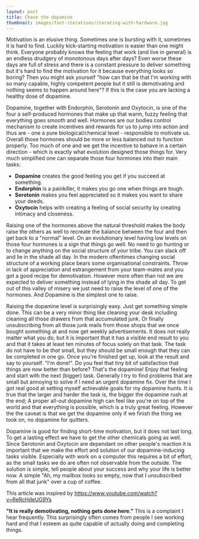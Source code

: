 ```yaml
---
layout: post
title: Chase the dopamine
thumbnail: images/fast-iterations/iterating-with-hardware.jpg
---
```


Motivation is an elusive thing. Sometimes one is bursting with it, sometimes it is hard to find. Luckily kick-starting motivation is easier than one might think. 
Everyone probably knows the feeling that work (and live in general) is an endless drudgery of monotonous days after days? Even worse these days are full of stress and there is a constant pressure to deliver something but it's hard to find the motivation for it because everything looks so boring? Then you might ask yourself "how can that be that I'm working with so many capable, highly competent people but it still is demotivating and nothing seems to happen around here"? If this is the case you are lacking a healthy dose of dopamine. 

Dopamine, together with Endorphin, Serotonin and Oxytocin, is one of the four a self-produced hormones that make up that warm, fuzzy feeling that everything goes smooth and well. Hormones are our bodies control mechanism to create incentives and rewards for us to jump into action and thus are - one a pure biological/chemical level - responsible to motivate us. Overall those hormones should be more or less balanced out to function properly. Too much of one and we get the incentive to bahave in a certain direction - which is exactly what evolution designed those things for. Very much simplified one can separate those four hormones into their main tasks:

* **Dopamine** creates the good feeling you get if you succeed at something.
* **Endorphin** is a painkiller, it makes you go one when things are tough.
* **Serotonin** makes you feel appreciated so it makes you want to share your deeds.
* **Oxytocin** helps with creating a feeling of social security by creating intimacy and closeness.

Raising one of the hormones above the natural threshold makes the body raise the others as well to recreate the balance between the four and then get back to a "normal" level. On an evolutionary level having low levels on those four hormones is a sign that things go well. No need to go hunting or to change anything on the social structure of your tribe. You can slack off and lie in the shade all day. In the modern oftentimes changing social structure of a working place bears some organisational constraints. Throw in lack of appreciation and estrangement from your team-mates and you got a good recipe for demotivation. However more often than not we are expected to deliver something instead of lying in the shade all day. To get out of this valley of misery we just need to raise the level of one of the hormones. And Dopamine is the simplest one to raise. 

Raising the dopamine level is surprisingly easy. Just get something simple done. This can be a very minor thing like cleaning your desk including cleaning all those drawers from that accumulated junk. Or finally unsubscribing from all those junk mails from those shops that we once bought something at and now get weekly advertisements. It does not really matter what you do, but it is important that it has a visible end result to you and that it takes at least ten minutes of focus solely on that task. The task do not have to be *that* small, but they should be small enough that they can be completed in one go. 
Once you're finished get up, look at the result and say to yourself. "I'm done!". Do you feel that tiny bit of satisfaction that things are now better than before? That's the dopamine! Enjoy that feeling and start with the next (bigger) task. Generally I try to find problems that are small but annoying to solve if I need an urgent dopamine fix. 
Over the time I got real good at setting myself achievable goals for my dopamine hunts. It is true that the larger and harder the task is, the bigger the dopamine rush at the end; A proper all-out dopamine high can feel like you're on top of the world and that everything is possible, which is a truly great feeling. However the the caveat is that we get the dopamine only if we finish the thing we took on, no dopamine for quitters. 

Dopamine is good for finding short-time motivation, but it does not last long. To get a lasting effect we have to get the other chemicals going as well. Since Serotonin and Oxytocin are dependant on other people's reaction it is important that we make the effort and solution of our dopamine-inducing tasks visible. Especially with work on a computer this requires a bit of effort, as the small tasks we do are often not observable from the outside. The solution is simple, tell people about your success and why your life is better now. A simple "Ah, my mailbox looks so empty, now that I unsubscribed from all that junk" over a cup of coffee.

This article was inspired by https://www.youtube.com/watch?v=ReRcHdeUG9Ys





**"It is really demotivating, nothing gets done here."** This is a complaint I hear frequently. This surprisingly often comes from people I see working hard and that I esteem as quite capable of actually doing and completing things.
